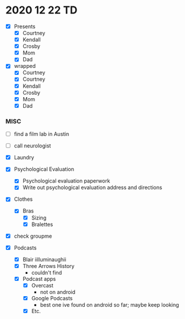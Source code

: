 # 2020 12 22 TD

- [x] Presents
  - [x] Courtney
  - [x] Kendall
  - [x] Crosby
  - [x] Mom
  - [x] Dad

- [x] wrapped
  - [x] Courtney
  - [x] Courtney
  - [x] Kendall
  - [x] Crosby
  - [x] Mom
  - [x] Dad

### MISC
- [ ] find a film lab in Austin
- [ ] call neurologist


- [x] Laundry
- [x] Psychological Evaluation
  - [x] Psychological evaluation paperwork
  - [x] Write out psychological evaluation address and directions
- [x] Clothes
  - [x] Bras
    - [x] Sizing
    - [x] Bralettes
- [x] check groupme

- [x] Podcasts
  - [x] Blair iilluminaughii
  - [x] Three Arrows History
    - couldn't find
  - [x] Podcast apps
    - [x] Overcast
      - not on android
    - [x] Google Podcasts
      - best one ive found on android so far; maybe keep looking
    - [x] Etc.
